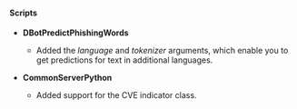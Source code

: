 
#### Scripts
- __DBotPredictPhishingWords__
  - Added the *language* and *tokenizer* arguments, which enable you to get predictions for text in additional languages.

- __CommonServerPython__
  - Added support for the CVE indicator class.
